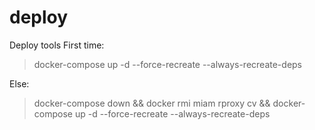 # deploy

Deploy tools
First time:

> docker-compose up -d --force-recreate --always-recreate-deps

Else:

> docker-compose down && docker rmi miam rproxy cv && docker-compose up -d --force-recreate --always-recreate-deps
